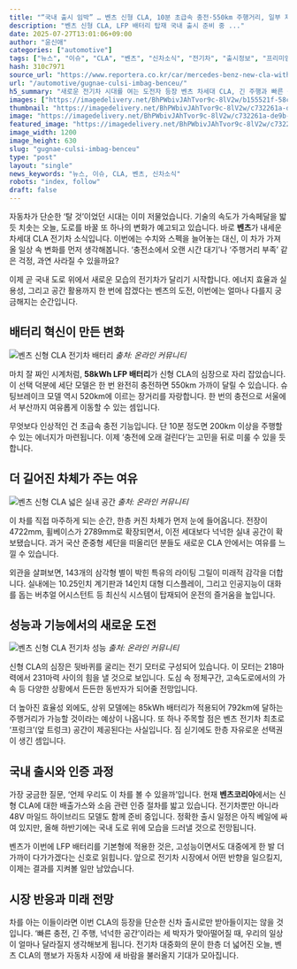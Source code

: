```yaml
---
title: "“국내 출시 임박” … 벤츠 신형 CLA, 10분 초급속 충전·550km 주행거리, 일부 제원 공개"
description: "벤츠 신형 CLA, LFP 배터리 탑재 국내 출시 준비 중 ..."
date: 2025-07-27T13:01:06+09:00
author: "윤신애"
categories: ["automotive"]
tags: ["뉴스", "이슈", "CLA", "벤츠", "신차소식", "전기차", "출시정보", "프리미엄", "충전혁명가속", "세대교체전기세단"]
hash: 310c7971
source_url: "https://www.reportera.co.kr/car/mercedes-benz-new-cla-with-lfp/"
url: "/automotive/gugnae-culsi-imbag-benceu/"
h5_summary: "새로운 전기차 시대를 여는 도전자 등장 벤츠 차세대 CLA, 긴 주행과 빠른 충전의 신기원"
images: ["https://imagedelivery.net/BhPWbivJAhTvor9c-8lV2w/b155521f-58c8-446c-7f8a-3123eba94400/public", "https://imagedelivery.net/BhPWbivJAhTvor9c-8lV2w/5a0e33d6-6a3d-4a81-17f6-bb86703cc600/public", "https://imagedelivery.net/BhPWbivJAhTvor9c-8lV2w/9bd0be9f-e562-415b-0b7f-f2c585b8a400/public", "https://imagedelivery.net/BhPWbivJAhTvor9c-8lV2w/c732261a-de9b-44fd-52e1-171e2d144a00/public"]
thumbnail: "https://imagedelivery.net/BhPWbivJAhTvor9c-8lV2w/c732261a-de9b-44fd-52e1-171e2d144a00/public"
image: "https://imagedelivery.net/BhPWbivJAhTvor9c-8lV2w/c732261a-de9b-44fd-52e1-171e2d144a00/public"
featured_image: "https://imagedelivery.net/BhPWbivJAhTvor9c-8lV2w/c732261a-de9b-44fd-52e1-171e2d144a00/public"
image_width: 1200
image_height: 630
slug: "gugnae-culsi-imbag-benceu"
type: "post"
layout: "single"
news_keywords: "뉴스, 이슈, CLA, 벤츠, 신차소식"
robots: "index, follow"
draft: false
---
```


자동차가 단순한 ‘탈 것’이었던 시대는 이미 저물었습니다. 기술의 속도가 가속페달을 밟듯 치솟는 오늘, 도로를 바꿀 또 하나의 변화가 예고되고 있습니다. 바로 **벤츠**가 내세운 차세대 CLA 전기차 소식입니다. 이번에는 수치와 스펙을 늘어놓는 대신, 이 차가 가져올 일상 속 변화를 먼저 생각해봅니다. ‘충전소에서 오랜 시간 대기’나 ‘주행거리 부족’ 같은 걱정, 과연 사라질 수 있을까요?

이제 곧 국내 도로 위에서 새로운 모습의 전기차가 달리기 시작합니다. 에너지 효율과 실용성, 그리고 공간 활용까지 한 번에 잡겠다는 벤츠의 도전, 이번에는 얼마나 다를지 궁금해지는 순간입니다.

## 배터리 혁신이 만든 변화

![벤츠 신형 CLA 전기차 배터리](https://imagedelivery.net/BhPWbivJAhTvor9c-8lV2w/b155521f-58c8-446c-7f8a-3123eba94400/public)
*출처: 온라인 커뮤니티*


마치 잘 짜인 시계처럼, **58kWh LFP 배터리**가 신형 CLA의 심장으로 자리 잡았습니다. 이 선택 덕분에 세단 모델은 한 번 완전히 충전하면 550km 가까이 달릴 수 있습니다. 슈팅브레이크 모델 역시 520km에 이르는 장거리를 자랑합니다. 한 번의 충전으로 서울에서 부산까지 여유롭게 이동할 수 있는 셈입니다.

무엇보다 인상적인 건 초급속 충전 기능입니다. 단 10분 정도면 200km 이상을 주행할 수 있는 에너지가 마련됩니다. 이제 ‘충전에 오래 걸린다’는 고민을 뒤로 미룰 수 있을 듯합니다.

## 더 길어진 차체가 주는 여유

![벤츠 신형 CLA 넓은 실내 공간](https://imagedelivery.net/BhPWbivJAhTvor9c-8lV2w/9bd0be9f-e562-415b-0b7f-f2c585b8a400/public)
*출처: 온라인 커뮤니티*


이 차를 직접 마주하게 되는 순간, 한층 커진 차체가 먼저 눈에 들어옵니다. 전장이 4722mm, 휠베이스가 2789mm로 확장되면서, 이전 세대보다 넉넉한 실내 공간이 확보됐습니다. 과거 국산 준중형 세단을 떠올리던 분들도 새로운 CLA 안에서는 여유를 느낄 수 있습니다.

외관을 살펴보면, 143개의 삼각형 별이 박힌 특유의 라이팅 그릴이 미래적 감각을 더합니다. 실내에는 10.25인치 계기판과 14인치 대형 디스플레이, 그리고 인공지능이 대화를 돕는 버추얼 어시스턴트 등 최신식 시스템이 탑재되어 운전의 즐거움을 높입니다.

## 성능과 기능에서의 새로운 도전

![벤츠 신형 CLA 전기차 성능](https://imagedelivery.net/BhPWbivJAhTvor9c-8lV2w/5a0e33d6-6a3d-4a81-17f6-bb86703cc600/public)
*출처: 온라인 커뮤니티*


신형 CLA의 심장은 뒷바퀴를 굴리는 전기 모터로 구성되어 있습니다. 이 모터는 218마력에서 231마력 사이의 힘을 낼 것으로 보입니다. 도심 속 정체구간, 고속도로에서의 가속 등 다양한 상황에서 든든한 동반자가 되어줄 전망입니다.

더 높아진 효율성 외에도, 상위 모델에는 85kWh 배터리가 적용되어 792km에 달하는 주행거리가 가능할 것이라는 예상이 나옵니다. 또 하나 주목할 점은 벤츠 전기차 최초로 ‘프렁크’(앞 트렁크) 공간이 제공된다는 사실입니다. 짐 싣기에도 한층 자유로운 선택권이 생긴 셈입니다.

## 국내 출시와 인증 과정

가장 궁금한 질문, ‘언제 우리도 이 차를 볼 수 있을까’입니다. 현재 **벤츠코리아**에서는 신형 CLA에 대한 배출가스와 소음 관련 인증 절차를 밟고 있습니다. 전기차뿐만 아니라 48V 마일드 하이브리드 모델도 함께 준비 중입니다. 정확한 출시 일정은 아직 베일에 싸여 있지만, 올해 하반기에는 국내 도로 위에 모습을 드러낼 것으로 전망됩니다.

벤츠가 이번에 LFP 배터리를 기본형에 적용한 것은, 고성능이면서도 대중에게 한 발 더 가까이 다가가겠다는 신호로 읽힙니다. 앞으로 전기차 시장에서 어떤 반향을 일으킬지, 이제는 결과를 지켜볼 일만 남았습니다.

## 시장 반응과 미래 전망

차를 아는 이들이라면 이번 CLA의 등장을 단순한 신차 출시로만 받아들이지는 않을 것입니다. ‘빠른 충전, 긴 주행, 넉넉한 공간’이라는 세 박자가 맞아떨어질 때, 우리의 일상이 얼마나 달라질지 생각해보게 됩니다. 전기차 대중화의 문이 한층 더 넓어진 오늘, 벤츠 CLA의 행보가 자동차 시장에 새 바람을 불러올지 기대가 모아집니다.
